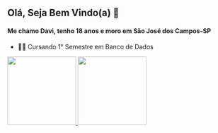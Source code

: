 ## Olá, Seja Bem Vindo(a) 👋

#### Me chamo Davi, tenho 18 anos e moro em São José dos Campos-SP

- 👨‍💻 Cursando 1° Semestre em Banco de Dados

<div> 
  <a href="https://github.com/Davign10">
  <img height="155em" src="https://github-readme-stats.vercel.app/api?username=Davign10&show_icons=true&theme=dark&include_all_commits=true&count_private=true"/>
  <img height="155em" src="https://github-readme-stats.vercel.app/api/top-langs/?username=Davign10&layout=compact&langs_count=7&theme=dark"/>
</div>
 
